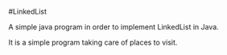 #LinkedList

A simple java program in order to implement LinkedList in Java. 

It is a simple program taking care of places to visit.
